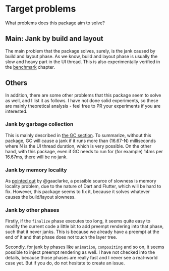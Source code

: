 # Target problems

What problems does this package aim to solve?

## Main: Jank by build and layout

The main problem that the package solves, surely, is the jank caused by build and layout phase. As we know, build and layout phase is usually the slow and heavy part in the UI thread. This is also experimentally verified in the [benchmark](../benchmark) chapter.

## Others

In addition, there are some other problems that this package seem to solve as well, and I list it as follows. I have not done solid experiments, so these are mainly theoretical analysis - feel free to PR your experiments if you are interested.

### Jank by garbage collection

This is mainly described in [the GC section](infra/gc/between-frame). To summarize, without this package, GC will cause a jank if it runs more than (16.67-N) milliseconds where N is the UI thread duration, which is very possible. On the other hand, with this package, even if GC needs to run for (for example) 14ms per 16.67ms, there will be no jank.

### Jank by memory locality

As [pointed out](https://discord.com/channels/608014603317936148/608021234516754444/1022296432738320454) by @gaaclarke, a possible source of slowness is memory locality problem, due to the nature of Dart and Flutter, which will be hard to fix. However, this package seems to fix it, because it solves whatever causes the build/layout slowness.

### Jank by other phases

Firstly, if the `finalize` phase executes too long, it seems quite easy to modify the current code a little bit to add preempt rendering into that phase, such that it never janks. This is because we already have a preempt at the end of it and that phase does not touch the layer tree.

Secondly, for jank by phases like `animation`, `compositing` and so on, it seems possible to inject preempt rendering as well. I have not checked into the details, because those phases are really fast and I never see a real-world case yet. But if you do, do not hesitate to create an issue.